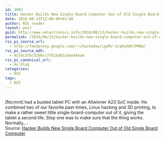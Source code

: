 ```yaml
---
id: 1092
title: Hacker Builds New Single Board Computer Out of Old Single Board Computer
date: 2016-08-13T12:00:00+01:00
author: RSS reader
layout: post
guid: http://www.uelectronics.info/2016/08/13/hacker-builds-new-single-board-computer-out-of-old-single-board-computer/
permalink: /2016/08/13/hacker-builds-new-single-board-computer-out-of-old-single-board-computer/
rss_pi_source_url:
  - http://feedproxy.google.com/~r/hackaday/LgoM/~3/qHzOdhlPM8A/
rss_pi_source_md5:
  - 453dc3fbc5200cc7761bd81c8ae44ba4
rss_pi_canonical_url:
  - my_blog
categories:
  - RSS
tags:
  - RSS
---
```

&#013;  
[Ncrmnt] had a busted tablet PC with an Allwinner A23 SoC inside. He combined two of our favorite past-times, Linux hacking and 3D printing, to make a rather sweet little single-board-computer out of it, giving the tablet a second life. Step one was to make sure that the thing works. Normally,…&#013;  
Source: <a href="http://feedproxy.google.com/~r/hackaday/LgoM/~3/qHzOdhlPM8A/" target="_blank">Hacker Builds New Single Board Computer Out of Old Single Board Computer</a>